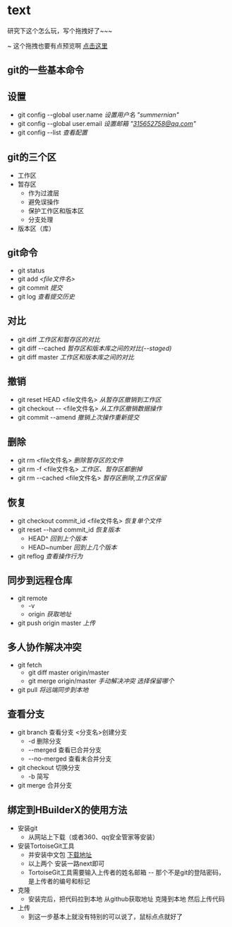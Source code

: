 # text

研究下这个怎么玩，写个拖拽好了~~~
 
~ 这个拖拽也要有点预览啊 [点击这里](https://summernian.github.io/text/demo.html)


## git的一些基本命令

## 设置

* git config --global user.name *设置用户名 "summernian"*
* git config --global user.email *设置邮箱 "315652758@qq.com"*
* git config --list *查看配置*


## git的三个区

* 工作区
* 暂存区
  - 作为过渡层
  - 避免误操作
  - 保护工作区和版本区
  - 分支处理
* 版本区（库）

## git命令

* git status
* git add *<file文件名>*
* git commit *提交*
* git log *查看提交历史*

## 对比
* git diff *工作区和暂存区的对比*
* git diff --cached *暂存区和版本库之间的对比(--staged)*
* git diff master *工作区和版本库之间的对比*

## 撤销
* git reset HEAD <file文件名> *从暂存区撤销到工作区*
* git checkout -- <file文件名> *从工作区撤销数据操作*
* git commit --amend *撤销上次操作重新提交*

## 删除
* git rm <file文件名> *删除暂存区的文件*
* git rm -f <file文件名> *工作区、暂存区都删掉*
* git rm --cached <file文件名> *暂存区删除,工作区保留*

## 恢复
* git checkout commit_id <file文件名> *恢复单个文件*
* git reset --hard commit_id *恢复版本*
  - HEAD^ *回到上个版本*
  - HEAD~number *回到上几个版本*
* git reflog *查看操作行为*

## 同步到远程仓库
* git remote
  - -v
  - origin *获取地址*
* git push origin master *上传*

## 多人协作解决冲突
* git fetch
  - git diff master origin/master 
  - git merge origin/master *手动解决冲突 选择保留哪个*
* git pull *将远端同步到本地*

## 查看分支
* git branch 查看分支 <分支名>创建分支
  - -d 删除分支
  - --merged 查看已合并分支
  - --no-merged 查看未合并分支
* git checkout 切换分支
  - -b 简写
* git merge 合并分支

## 绑定到HBuilderX的使用方法
* 安装git
	- 从网站上下载（或者360、qq安全管家等安装）
* 安装TortoiseGit工具 
	- 并安装中文包 [下载地址](https://tortoisegit.org/download/)
	- 以上两个 安装一路next即可
	- TortoiseGit工具需要输入上传者的姓名邮箱
	-- 那个不是git的登陆密码，是上传者的编号和标记
* 克隆
	- 安装完后，把代码拉到本地 从github获取地址 克隆到本地 然后上传代码
* 上传
	- 到这一步基本上就没有特别的可以说了，鼠标点点就好了